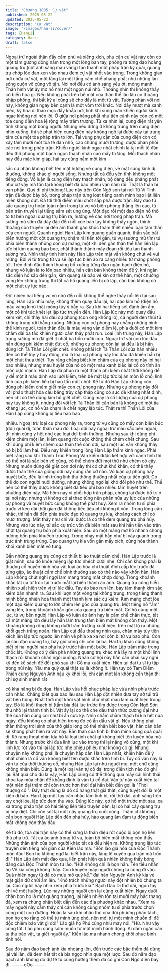 ```yaml
---
title: "Chương 1005: Cự vật"
published: 2025-05-22
updated: 2025-05-22
description: 'Cự vật'
image: '/images/han-li/cover/'
tags: [HanLi]
category: HanLi
draft: false
---
```


Ngoại trừ ngoài thân đầy cấm phù và xiềng xích, phụ cận cự vật
này còn có một tấm gương đồng nằm trong một lòng bàn tay,
phóng ra từng đạo hoàng quang trụ (cột ánh sáng màu vàng) tạo
thành một pháp trận kỳ quái, quang trụ chớp lóe đan xen vào
nhau đem cự vật nhốt vào trong.
Trong không gian nơi chứa cự vật, một tầng lại một tầng cấm chế
phảng phất như những làn sóng cuộn vô cùng vô tận. Nơi nơi đều
có ánh sáng yếu ớt, mỏng manh.
Thân hình vật ấy mơ hồ như một ngọn núi nhỏ. Thoáng nhìn thì
không thấy có biến hóa gì. Nếu không phải trên bề mặt của thân
thể lâu lâu có thoáng phập phồng, thì bất kỳ ai cũng sẽ cho đấy là
một tử vật. Tương phản với nơi này, không gian ngay bên cạnh là
một vòm trời khác.
Nơi đây mượt mà xanh biếc, kỳ hoa dị thảo mọc đầy khắp nơi,
linh khí sung mãn khiến người kinh ngạc không nói nên lời.
Ở giữa nơi phảng phất như tiên cảnh này còn có một tòa cung
điện hoa lệ rộng mấy trăm trượng. Từ xa nhìn lại, cung điện rất
yên tĩnh không một bóng người.
Nhưng nếu đứng ở không trung trên cung điện nhìn xuống, thì sẽ
phát hiện cung điện này không ngờ lại được xây tại trung tâm của
một tòa pháp trận to lớn. Tại vùng phụ cận của cung điện còn có
xây tám mươi mốt tòa tế đàn nhỏ, cao chừng mười trượng, được
phân phối các nơi trong pháp trận.
Khiến người kinh ngạc nhất chính là tại mỗi tế đàn đều thờ phụng
một bạch ngọc thạch nhân cao mấy trượng.
Mỗi thạch nhân này đều mặc kim giáp, hai tay cùng nắm một kim

sắc cự nhận không biết tên mặt hướng về cung điện, vẻ mặt sùng
kính dị thường, không khác gì người sống.
Nhưng tất cả đều yên tĩnh không một tiếng động. Vô luận là cung
điện hay thạch nhân, bộ dáng đều phảng phất như cứ vậy mà tồn
tại không biết đã bao nhiêu vạn năm rồi.
Thật là thần bí vạn phần. Quỷ dị phi thường!
Lúc này trên Côn Ngô sơn tại nơi Tử Vi Tinh trận đã được bày bố,
trong pháp trận từng loạt tiếng oanh minh bạo liệt liên miên không
dứt. Đã tới thời điểm mấu chốt sắp phá được trận.
Bảy đạo tử sắc quang trụ hoàn toàn nằm trong tử vụ vô biên
phóng thẳng lên cao, từ bên trên truyền lại tiếng sấm sét ùng ùng.
Một đạo rồi một đạo điện hồ thô to từ bên ngoài quang trụ bắn ra,
hướng về các nơi trong pháp trận.
Mà sương mù sớm đã dày đặc đến nỗi xòe bàn tay không thấy
ngón, thỉnh thoảng còn truyền lại đến âm thanh gào khóc thảm
thiết nhiễu loạn tâm thần của con người.
Quanh người Hàn Lập kim quang quấn quanh, thần sắc bất biến
hướng một cột quang trụ chậm rãi tiến tới gần, tử vụ (sương mù
tím) tứ phía biến thành những con cự mãng, một khi đến gần thân
thể hắn liền lập tức bị kim quang bao bọc, chặt thành thành mấy
đoạn rồi tiêu tán thành sương mù.
Nhìn thấy tình hình này Hàn Lập trên mặt vẫn không chút vẻ vui
mừng.
Bởi vì từ trong tử vụ sẽ lập tức biến ảo ra càng nhiều tử mãng
phóng tới.
Trên đỉnh đầu thỉnh thoảng bổ xuống từng đạo ngân bạch điện hồ,
nhưng vô luận là to lớn bao nhiêu, hắn căn bản không thèm để ý,
khi ngân sắc điện hồ sắp đến gần, kim quang sẽ bảo vệ kín cơ
thể hắn, một chưởng vung lên không trung thì tất cả hồ quang liền
bị cô lập, căn bản không có một chút uy lực nào.

Đột nhiên hai tiếng vù vù nhỏ đến nỗi không thể nghe thấy nổi lên
tại sau lưng, Hàn Lập nhíu mày, không thèm quay đầu lại, hai đạo
kim hồ (điện hồ màu vàng kim) thật mỏng tùy ý bắn ra. Sau khi
hai tiếng sét đánh ầm ầm, một cổ khí tức khét lẹt lập tức truyền
đến.
Hàn Lập lúc này mới quay đầu xem xét, chỉ thấy hai đầu cự
phong (con ong khổng lồ), cả người đen thùi từ không trung rơi
thẳng xuống.
Những con cự phong này chẳng những hình thể kinh người, toàn
thân đều là màu vàng vằn diễm lệ, phía đuôi có một kim châm dài
ba tấc khiến người cảm thấy phát run.
Loại linh trùng này, Hàn Lập trong sương mù đã giết ít nhất ba
bốn mươi con. Ngoại trừ vài con lúc đầu hắn dùng phi kiếm chặt
đứt cổ, những cự phong còn lại lại đều là bị hắn dùng Ích Tà Thần
Lôi giết chết.
Không phải Ích Tà Thần Lôi của hắn nhiều đến có thể tùy ý huy
động, mà là loại cự phong này lúc đầu đã khiến hắn bị một chút
thua thiệt.
Tuy rằng chẳng biết kim châm của cự phong này lợi hại bao
nhiêu, nhưng máu huyết của nó có một màu xanh biếc lại có có
tính ăn mòn cực mạnh. Hàn Lập đã phun ra một thanh phi kiếm
nhất thời không để ý để một ít máu dính vào lưỡi kiếm, trên bề
mặt lập tức bị ăn mòn lỗ chỗ, linh tính của phi kiếm liền bị hao tổn
một chút.
Kể từ đó Hàn Lập không còn dùng phi kiếm chém giết mấy con
cự phong này. Nhưng cự phong này đối với pháp thuật hỏa cầu
băng trùy cấp thấp cũng có sức đề kháng nhất định, nên chỉ có
thể dùng kim hồ giết chết.
Cũng may là số lượng của cự phong này tuy không ít, nhưng đối
với Ích Tà Thần lôi căn bản là không có một tia kháng lực, cơ hồ
vừa chạm là chết ngay lập tức.
Thật ra thì Thần Lôi của Hàn Lập cũng không bị tiêu hao bao

nhiêu.
Ngoại trừ loại cự phong này ra, trong tử vụ cũng có mấy con biên
bức (dơi) quái dị, toàn thân màu đỏ. Loại dơi này ngoại trừ màu
sắc bên ngoài, thì nhìn cũng y hệt như các loại dơi bình thường.
Nhưng sau khi dùng phi kiếm chém một lần, kiếm quang rốt cuộc
không thể chém chết chúng. Sau khi dùng phi kiếm chém qua
thân thể con dơi, sau một lúc vẫn không thấy nó bị bổ làm hai.
Điều này khiến trong lòng Hàn Lập thầm kinh ngạc. Phải biết rằng
sau khi Thanh Trúc Phong Vân kiếm được kết hợp với canh tinh
thì có thể nói là sắc bén vô cùng, có thể chém đứt mọi thứ như
chém cỏ cây. Nhưng muốn dùng để giết con dơi này thì có chút
khó khăn, có thể thấy được thân thể của giống dơi này cứng rắn
cỡ nào.
Vô luận cự phong hay huyết bức, đều là linh trùng linh thú thông
thường nhất của tu tiên giới. Có thể do con người nuôi dưỡng,
nhưng không ngờ lại khó đối phó như thế. Thế nên có thể thấy
được không biết đã tiêu phí bao nhiêu tâm huyết trên phương
diện này. Mà hôm nay vì phối hợp trận pháp, chúng lại được bố trí
ở tại nơi này, nhưng vì không có ai thao túng nên phân nửa uy lực
của những cự phong và huyết bức cũng không thể phát huy.
Xem ra nhóm tu sĩ phía trước vì kéo dài thời gian đã không tiếc
tiêu phí không ít vốn.
Trong lòng cân nhắc, thì hắn đã đến phía trước đạo tử quang trụ
kia, khoảng cách chỉ có mười trượng. Mắt thấy như chỉ vài bước
là có thể đem quang trụ phá hủy.
Nhưng vào lúc này, tử sắc cự trúc vốn đã biến mất sau khi hắn
tiến vào trận chợt tại quang trụ bốn phía xuất hiện. Sau đó một
mảng mơ hồ nhanh chóng hướng bốn phía khuếch trương. Trong
nháy mắt hắn như bị vây quanh trong trúc ảnh trùng trùng.
Đạo quang trụ kia vốn gần mấy xích, cũng hóa thành khói xanh
biến mất vô tung.

Gần những quang trụ cũng có thiết bị ảo thuật cấm chế. Hàn Lập
trước là giật mình, sau đó khóe miệng lập tức nhếch cười nhẹ.
Chỉ cần không phải là thượng cổ huyễn hình hóa vật loại ảo hóa
chi thuật đỉnh cấp lúc trước đã từng gặp, ảo thuật cấm chế bình
thường sao có thể nào vây khốn hắn.
Hàn Lập không chút nghĩ ngợi lam mang trong mắt chớp động.
Trong khoảnh khắc tất cả tử trúc tại trước mắt lại biến thành ảo
ảnh. Quang trụ cũng hiển nhiên xuất hiện trên vị trí lúc đầu.
Tay áo bào run lên, bảy tám thanh kim sắc kiếm bắn nhanh ra.
Sau khi lượn một vòng tại không trung, trong tiếng thanh minh
bỗng nhiên hóa thành một thanh kim sắc cự kiếm. Kim mang chợt
lóe một đạo kiếm quang to lớn chém lên gốc của quang trụ.
Một tiếng nổ "ầm" vang lên, trong khoảnh khắc gốc của quang trụ
biến mất.
Cơ hồ cùng một lúc, tử vụ bên người Hàn Lập vô luận ảo ảnh hay
là cấm chế chân thực, tất cả một mảng lớn đều lấy hắn làm trung
tâm biến mất không còn thấy. Một khoảng không rộng không dưới
trăm trượng xuất hiện, trên mặt lộ ra những khối gạch trắng noãn.
Hàn Lập cúi đầu thoáng nhìn qua, chân mày tùy tiện xếch lên lập
tức ngước lên nhìn về phía xa xa nơi còn bị tử vụ bao phủ.
Còn lại sáu đạo quang trụ, bây giờ cũng chỉ còn lại ba. Hai trụ
khác cũng không biết bị hai người nào phá huỷ trước hắn một
bước.
Hàn Lập trầm mặc trong chốc lát. Không có ý đến phá những
quang trụ khác mà lấy ra một khối linh thạch rồi khoanh chân ngồi
xuống.
Nhân cơ hội này hắn cần phải suy nghĩ kỹ đến kế sách để đối phó
sau khi Cổ ma xuất hiện.
Hiện tại đại tu sĩ tụ tập trong núi này. Yêu ma quỷ quái thật sự là
không ít. Hắn tuy có Tam Diễm Phiến cùng Nguyên Anh hậu kỳ
khôi lỗi, chỉ cần một lần không cẩn thận thì chỉ sợ sinh mệnh rất

có khả năng bị đe dọa.
Hàn Lập vừa hồi phục pháp lực vừa nhìn phía trước cân nhắc.
Chẳng biết qua bao lâu sau Hàn Lập đột nhiên đưa tay sờ túi trữ
vật bên hông. Nhất thời một khối vật hình chữ nhật màu lam xuất
hiện trong tay. Đó là khối thạch bi (tấm bia đá) lúc trước tìm được
trong Côn Ngô Sơn thu nhỏ lại thành tinh bi.
Vật ấy lại có thể che dấu thần thức cường đại như thế của hắn
cũng coi như bí ẩn cực kỳ. Nhìn chằm chằm thạch bi kia hết nửa
ngày, đều không có phát hiện trong đó có ẩn dấu vật gì. Nếu
không phải thần thông trời sinh của thổ giáp long có thể nhận biết
bảo vật, hắn căn bản sẽ không phát hiện ra vật này.
Bản thân của tinh bi thân mình cũng quá quái dị. Rõ ràng thoạt
nhìn tựa hồ là loại tinh chất gì không biết tên luyện hóa mà thành.
Nhưng trước khi đưa linh lực vào trong thì lại nặng vô cùng, một
khi linh lực rót vào thì lại lập tức nhẹ phiêu phiêu như không có gì.
Nhưng chuyện này không phải là chuyện hấp dẫn Hàn Lập nhất,
khiến hắn để ý nhất chính là cổ văn không biết tên được khắc trên
tinh bi. Tuy cổ văn này là văn tự của thời thượng cổ, nhưng Hàn
Lập lại như người mù, một chữ cũng không nhận biết. Đúng là
một loại văn tự cổ đại trong điển tịch nào đó ghi lại.
Bất quá cho dù là vậy, Hàn Lập cũng có thể thông qua mấy cái
hình thái khoa tay múa chân để khẳng định là văn tự cổ đại. Văn
tự này xuất hiện tại một niên đại thậm chí còn trước hơn thời đại
hắn biết đến gọi là "Thời thượng cổ ". Đây thật đúng là đồ cổ hàng
thật giá thật, cũng tuyệt đối là một kiện dị bảo. Hàn Lập một tay
cân nhắc tấm tinh bi, rồi thở dài, ánh sáng trên tay chợt lóe, lập
tức đem thu vào.
Đúng lúc này, cơ hồ một trước một sau, xa xa trong pháp trận có
hai tiếng liên tiếp truyền đến, lại có hai cây quang trụ bị hủy diệt.
Chỉ còn sót lại một cây quang trụ cuối cùng. Thậm chí không cần
bọn người Hàn Lập tiến đến phá hủy, hào quang ảm đạm tự động
biến mất không còn thấy đâu.

Kể từ đó, tòa đại trận này có thể xưng là thần diệu rốt cuộc bị bọn
họ liên thủ phá trừ. Tất cả ảo ảnh trong tử vụ, toàn bộ biến mất
không còn thấy. Những thân ảnh của bọn người khác tất cả đều
hiện ra. Không trung lập tức truyền đến tiếng nổi giận của Kiền
lão ma:
"Bốn lão gia hỏa của Độc Thánh môn đâu! Bọn họ không ngờ lại
biết trận này, lặng lẽ xuyên qua trận mà trốn đi!"
Hàn Lập ánh mắt đảo qua, liền phát hiện quả nhiên không thấy
bóng dáng của Độc Thánh môn tứ lão.
"Hừ! Không chỉ là bọn hắn. Tên tiểu nhân họ Vệ kia cũng không
thấy. Còn khuyên mấy người chúng ta cùng đi vào. Quả nhiên
ngay từ đã có mưu mô quỷ kế."
đại hán Nguyên Anh kỳ kia vẻ mặt giận dử chửi ầm lên.
"Khó trách những người này đột nhiên bỏ chúng ta lại. Các ngươi
hãy nhìn xem phía trước kia."
Bạch Dao Di thở dài, ngón tay chỉ về một hướng.
Lúc này những người còn lại cũng xuất hiện. Ngay dưới chân bọn
họ là một quảng trường, lại hiển nhiên tồn tại mười mấy bậc
thang đá, xem ra chúng phân biệt dẫn đến các địa phương khác
nhau.
"Xem ra mấy người này cảm thấy chỉ cần không cùng nhóm tu sĩ
phía trước chọn cùng một con đường. Hoặc là sau khi nhân thủ
của đối phương phân tách, bọn họ cho rằng có thể tự mình ứng
phó, nên mới tự một mình chuồn đi để độc chiếm bảo vật gì đó!"
Lão giả họ Phú cũng nhíu mày nói.
"Hừ. Như vậy cũng tốt. Lão phu cũng sớm muốn tự một mình
hành động. Ai dám ngăn cản ta thu bảo vật, ta giết người ấy."
Kiền lão ma nhanh chóng khôi phục bình tĩnh nói.

Sau đó năm đạo bạch ảnh kia nhoáng lên, đến trước các bậc
thềm đá dừng lại vài lần, đã đem hết tất cả bia ngọc nhìn qua một
lược. Sau đó năm đạo bạch ảnh không do dự tề tụ cùng hướng
thềm đá có ghi Côn Ngô điện bay đi.
------oOo------
